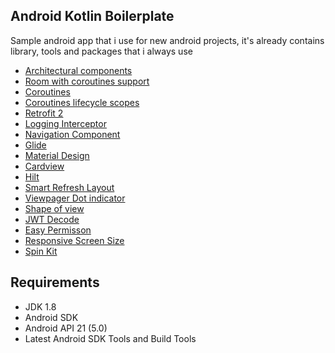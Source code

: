 ## Android Kotlin Boilerplate

Sample android app that i use for new android projects, it's already contains library, tools and packages that i always use

* [Architectural components](https://developer.android.com/topic/libraries/architecture/adding-components)
* [Room with coroutines support](https://developer.android.com/jetpack/androidx/releases/room)
* [Coroutines](https://github.com/Kotlin/kotlinx.coroutines)
* [Coroutines lifecycle scopes](https://developer.android.com/topic/libraries/architecture/coroutines)
* [Retrofit 2](https://square.github.io/retrofit/)
* [Logging Interceptor](https://github.com/square/okhttp/tree/master/okhttp-logging-interceptor)
* [Navigation Component](https://developer.android.com/jetpack/androidx/releases/navigation)
* [Glide](https://github.com/bumptech/glide)
* [Material Design](https://material.io/develop/android/docs/getting-started)
* [Cardview](https://developer.android.com/jetpack/androidx/releases/cardview)
* [Hilt](https://developer.android.com/training/dependency-injection/hilt-android)
* [Smart Refresh Layout](https://github.com/scwang90/SmartRefreshLayout/blob/master/README_EN.md)
* [Viewpager Dot indicator](https://github.com/tommybuonomo/dotsindicator)
* [Shape of view](https://github.com/florent37/ShapeOfView)
* [JWT Decode](https://github.com/auth0/JWTDecode.Android)
* [Easy Permisson](https://github.com/googlesamples/easypermissions)
* [Responsive Screen Size](https://github.com/intuit/sdp)
* [Spin Kit](https://github.com/ybq/Android-SpinKit)

## Requirements
* JDK 1.8
* Android SDK
* Android API 21 (5.0)
* Latest Android SDK Tools and Build Tools
